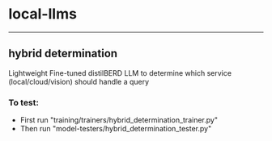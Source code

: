 # local-llms

---

## hybrid determination
Lightweight Fine-tuned distilBERD LLM to determine which service (local/cloud/vision) should handle a query
### To test:
- First run "training/trainers/hybrid_determination_trainer.py"
- Then run "model-testers/hybrid_determination_tester.py"